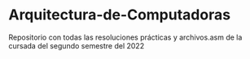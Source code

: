 # Arquitectura-de-Computadoras
Repositorio con todas las resoluciones prácticas y archivos.asm de la cursada del segundo semestre del 2022
